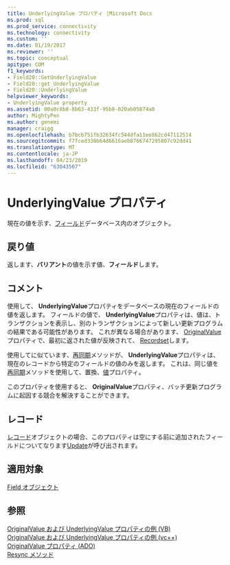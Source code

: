 ```yaml
---
title: UnderlyingValue プロパティ |Microsoft Docs
ms.prod: sql
ms.prod_service: connectivity
ms.technology: connectivity
ms.custom: ''
ms.date: 01/19/2017
ms.reviewer: ''
ms.topic: conceptual
apitype: COM
f1_keywords:
- Field20::GetUnderlyingValue
- Field20::get_UnderlyingValue
- Field20::UnderlyingValue
helpviewer_keywords:
- UnderlyingValue property
ms.assetid: 00a0c8b8-8b63-433f-95b8-020ab05874a0
author: MightyPen
ms.author: genemi
manager: craigg
ms.openlocfilehash: b7bcb751fb32634fc544dfa11ee862cd47112514
ms.sourcegitcommit: f7fced330b64d6616aeb8766747295807c92dd41
ms.translationtype: MT
ms.contentlocale: ja-JP
ms.lasthandoff: 04/23/2019
ms.locfileid: "63043507"
---
```

# <a name="underlyingvalue-property"></a>UnderlyingValue プロパティ
現在の値を示す、[フィールド](../../../ado/reference/ado-api/field-object.md)データベース内のオブジェクト。  
  
## <a name="return-value"></a>戻り値  
 返します、**バリアント**の値を示す値、**フィールド**します。  
  
## <a name="remarks"></a>コメント  
 使用して、 **UnderlyingValue**プロパティをデータベースの現在のフィールドの値を返します。 フィールドの値で、 **UnderlyingValue**プロパティは、値は、トランザクションを表示し、別のトランザクションによって新しい更新プログラムの結果である可能性があります。 これが異なる場合があります、 [OriginalValue](../../../ado/reference/ado-api/originalvalue-property-ado.md)プロパティで、最初に返された値が反映されて、 [Recordset](../../../ado/reference/ado-api/recordset-object-ado.md)します。  
  
 使用してに似ています、[再同期](../../../ado/reference/ado-api/resync-method.md)メソッドが、 **UnderlyingValue**プロパティは、現在のレコードから特定のフィールドの値のみを返します。 これは、同じ値を[再同期](../../../ado/reference/ado-api/resync-method.md)メソッドを使用して、置換、[値](../../../ado/reference/ado-api/value-property-ado.md)プロパティ。  
  
 このプロパティを使用すると、 **OriginalValue**プロパティ、バッチ更新プログラムに起因する競合を解決することができます。  
  
## <a name="record"></a>レコード  
 [レコード](../../../ado/reference/ado-api/record-object-ado.md)オブジェクトの場合、このプロパティは空にする前に追加されたフィールドについてなります[Update](../../../ado/reference/ado-api/update-method.md)が呼び出されます。  
  
## <a name="applies-to"></a>適用対象  
 [Field オブジェクト](../../../ado/reference/ado-api/field-object.md)  
  
## <a name="see-also"></a>参照  
 [OriginalValue および UnderlyingValue プロパティの例 (VB)](../../../ado/reference/ado-api/originalvalue-and-underlyingvalue-properties-example-vb.md)   
 [OriginalValue および UnderlyingValue プロパティの例 (vc++)](../../../ado/reference/ado-api/originalvalue-and-underlyingvalue-properties-example-vc.md)   
 [OriginalValue プロパティ (ADO)](../../../ado/reference/ado-api/originalvalue-property-ado.md)   
 [Resync メソッド](../../../ado/reference/ado-api/resync-method.md)
